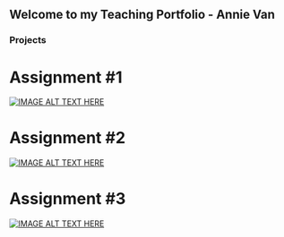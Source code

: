 ## Welcome to my Teaching Portfolio - Annie Van

### Projects

# Assignment #1
[![IMAGE ALT TEXT HERE](https://img.youtube.com/vi/4Pz62FRO8Z4/0.jpg)](https://www.youtube.com/watch?v=4Pz62FRO8Z4)


# Assignment #2
[![IMAGE ALT TEXT HERE](https://img.youtube.com/vi/OdbjW8mn4Jo/0.jpg)](https://www.youtube.com/watch?v=OdbjW8mn4Jo)


# Assignment #3
[![IMAGE ALT TEXT HERE](https://img.youtube.com/vi/-FLNuwpSMvM/0.jpg)](https://www.youtube.com/watch?v=-FLNuwpSMvM)
